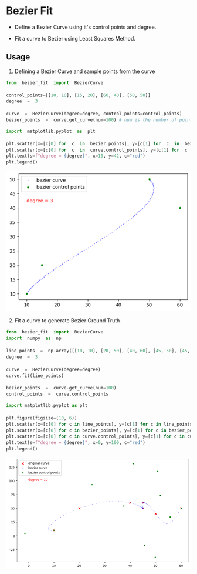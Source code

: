# Bezier Fit

  

* Define a Bezier Curve using it's control points and degree.

* Fit a curve to Bezier using Least Squares Method.

## Usage

1. Defining  a Bezier Curve and sample points from the curve
```python
from  bezier_fit  import  BezierCurve

control_points=[[10, 10], [15, 20], [60, 40], [50, 50]]
degree  =  3

curve  =  BezierCurve(degree=degree, control_points=control_points)
bezier_points  =  curve.get_curve(num=100) # num is the number of points to sample

```
```python
import  matplotlib.pyplot  as  plt

plt.scatter(x=[c[0] for  c  in  bezier_points], y=[c[1] for  c  in  bezier_points], c="blue", label="bezier curve", s=0.2)
plt.scatter(x=[c[0] for  c  in  curve.control_points], y=[c[1] for  c  in  curve.control_points], c="green", label="bezier control points", s=10)
plt.text(s=f"degree = {degree}", x=10, y=42, c="red")
plt.legend()
```  
![im1](docs/im1.png)

2. Fit a curve to generate Bezier Ground Truth
```python
from  bezier_fit  import  BezierCurve
import  numpy  as  np

line_points  =  np.array([[10, 10], [20, 50], [40, 60], [45, 50], [45, 60], [50, 40], [60, 50]])
degree  =  3

curve  =  BezierCurve(degree=degree)
curve.fit(line_points)

bezier_points  =  curve.get_curve(num=100)
control_points  =  curve.control_points
```
```python
import matplotlib.pyplot as plt

plt.figure(figsize=(10, 6))
plt.scatter(x=[c[0] for c in line_points], y=[c[1] for c in line_points], c="red", label="original curve", marker='x')
plt.scatter(x=[c[0] for c in bezier_points], y=[c[1] for c in bezier_points], c="blue", label="bezier curve", s=0.2)
plt.scatter(x=[c[0] for c in curve.control_points], y=[c[1] for c in curve.control_points], c="green", label="bezier control points", s=10)
plt.text(s=f"degree = {degree}", x=0, y=100, c="red")
plt.legend()
```
![im2](docs/im2.png)